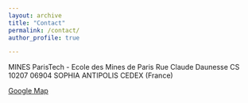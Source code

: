 ```yaml
---
layout: archive
title: "Contact"
permalink: /contact/ 
author_profile: true

---
```



MINES ParisTech - Ecole des Mines de Paris
Rue Claude Daunesse
CS 10207
06904 SOPHIA ANTIPOLIS CEDEX (France)

[Google Map](https://www.google.fr/maps/place/MINES+ParisTech+-+Centre+PERS%C3%89E/@43.6151889,7.0504873,17z/data=!3m1!4b1!4m5!3m4!1s0x12cc2b011fac1eab:0xa933caeff1caebda!8m2!3d43.615185!4d7.052676?hl=fr) 
